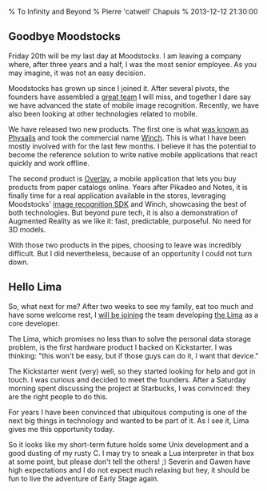 % To Infinity and Beyond
% Pierre 'catwell' Chapuis
% 2013-12-12 21:30:00

<!--@
  description = "I am joining the Lima team as a core developer."
-->

## Goodbye Moodstocks

Friday 20th will be my last day at Moodstocks. I am leaving a company where, after three years and a half, I was the most senior employee. As you may imagine, it was not an easy decision.

Moodstocks has grown up since I joined it. After several pivots, the founders have assembled a [great team](https://moodstocks.com/humans.txt) I will miss, and together I dare say we have advanced the state of mobile image recognition. Recently, we have also been looking at other technologies related to mobile.

We have released two new products. The first one is what [was known as Physalis](http://blog.separateconcerns.com/2013-06-20-three-years-proprietary-projects.html) and took the commercial name [Winch](https://winch.io/). This is what I have been mostly involved with for the last few months. I believe it has the potential to become the reference solution to write native mobile applications that react quickly and work offline.

The second product is [Overlay](http://overlay.ms/), a mobile application that lets you buy products from paper catalogs online. Years after Pikadeo and Notes, it is finally time for a real application available in the stores, leveraging Moodstocks' [image recognition SDK](https://moodstocks.com/) and Winch, showcasing the best of both technologies. But beyond pure tech, it is also a demonstration of Augmented Reality as we like it: fast, predictable, purposeful. No need for 3D models.

With those two products in the pipes, choosing to leave was incredibly difficult. But I did nevertheless, because of an opportunity I could not turn down.

## Hello Lima

So, what next for me? After two weeks to see my family, eat too much and have some welcome rest, I [will be joining](http://www.kickstarter.com/projects/cloud-guys/plug-the-brain-of-your-devices/posts/691351) the team developing [the Lima](http://meetlima.com) as a core developer.

The Lima, which promises no less than to solve the personal data storage problem, is the first hardware product I backed on Kickstarter. I was thinking: "this won't be easy, but if those guys can do it, I want that device."

The Kickstarter went (very) well, so they started looking for help and got in touch. I was curious and decided to meet the founders. After a Saturday morning spent discussing the project at Starbucks, I was convinced: they are the right people to do this.

For years I have been convinced that ubiquitous computing is one of the next big things in technology and wanted to be part of it. As I see it, Lima gives me this opportunity today.

So it looks like my short-term future holds some Unix development and a good dusting of my rusty C. I may try to sneak a Lua interpreter in that box at some point, but please don't tell the others! ;) Severin and Gawen have high expectations and I do not expect much relaxing but hey, it should be fun to live the adventure of Early Stage again.
